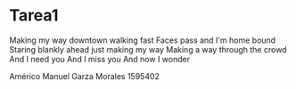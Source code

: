# Tarea1
Making my way downtown walking fast
Faces pass and I'm home bound
Staring blankly ahead just making my way
Making a way through the crowd
And I need you
And I miss you
And now I wonder

Américo Manuel Garza Morales 1595402
